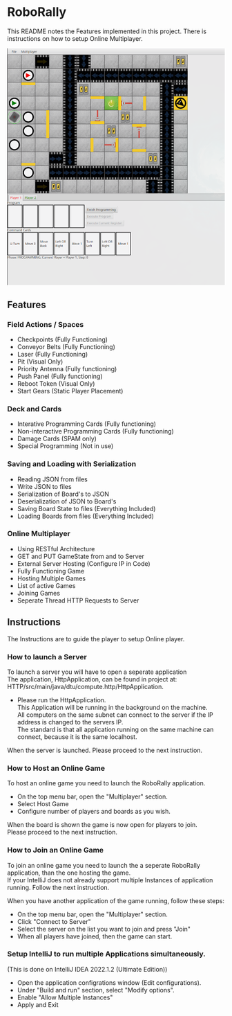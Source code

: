 # RoboRally
This README notes the Features implemented in this project.
There is instructions on how to setup Online Multiplayer.

![Image of game](https://github.com/MikaelFangel/RoboRally/blob/main/images/scrot.png)

## Features

### Field Actions / Spaces
- Checkpoints (Fully Functioning)  
- Conveyor Belts (Fully Functioning)  
- Laser (Fully Functioning)  
- Pit (Visual Only)  
- Priority Antenna (Fully functioning)  
- Push Panel (Fully functioning)  
- Reboot Token (Visual Only)  
- Start Gears (Static Player Placement)  

### Deck and Cards
- Interative Programming Cards (Fully functioning)  
- Non-interactive Programming Cards (Fully functioning)  
- Damage Cards (SPAM only)  
- Special Programming (Not in use)  

### Saving and Loading with Serialization
- Reading JSON from files  
- Write JSON to files  
- Serialization of Board's to JSON  
- Deserialization of JSON to Board's  
- Saving Board State to files (Everything Included)  
- Loading Boards from files (Everything Included)  

### Online Multiplayer
- Using RESTful Architecture  
- GET and PUT GameState from and to Server  
- External Server Hosting (Configure IP in Code)  
- Fully Functioning Game  
- Hosting Multiple Games  
- List of active Games  
- Joining Games  
- Seperate Thread HTTP Requests to Server  




## Instructions
The Instructions are to guide the player to setup Online player.

### How to launch a Server
To launch a server you will have to open a seperate application  
The application, HttpApplication, can be found in project at: HTTP/src/main/java/dtu/compute.http/HttpApplication.  
- Please run the HttpApplication.  
This Application will be running in the background on the machine.  
All computers on the same subnet can connect to the server if the IP address is changed to the servers IP.  
The standard is that all application running on the same machine can connect, because it is the same localhost.  

When the server is launched. Please proceed to the next instruction.  

### How to Host an Online Game
To host an online game you need to launch the RoboRally application.  
- On the top menu bar, open the "Multiplayer" section.  
- Select Host Game  
- Configure number of players and boards as you wish.  

When the board is shown the game is now open for players to join.  
Please proceed to the next instruction.  

### How to Join an Online Game
To join an online game you need to launch the a seperate RoboRally application, than the one hosting the game.  
If your IntelliJ does not already support multiple Instances of application running. Follow the next instruction.  

When you have another application of the game running, follow these steps:  
- On the top menu bar, open the "Multiplayer" section.
- Click "Connect to Server"
- Select the server on the list you want to join and press "Join"
- When all players have joined, then the game can start.

### Setup IntelliJ to run multiple Applications simultaneously.
(This is done on IntelliJ IDEA 2022.1.2 (Ultimate Edition))  
- Open the application configrations window (Edit configurations).
- Under "Build and run" section, select "Modify options".
- Enable "Allow Multiple Instances"
- Apply and Exit